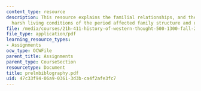 ```yaml
---
content_type: resource
description: This resource explains the familial relationships, and the way that the
  harsh living conditions of the period affected family structure and relationships.
file: /media/courses/21h-411-history-of-western-thought-500-1300-fall-2004/47c33f9406a903613d3bca4f2afe3fc7_prelmbiblography.pdf
file_type: application/pdf
learning_resource_types:
- Assignments
ocw_type: OCWFile
parent_title: Assignments
parent_type: CourseSection
resourcetype: Document
title: prelmbiblography.pdf
uid: 47c33f94-06a9-0361-3d3b-ca4f2afe3fc7
---
```

